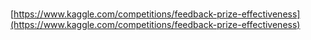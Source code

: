 # 
[https://www.kaggle.com/competitions/feedback-prize-effectiveness](https://www.kaggle.com/competitions/feedback-prize-effectiveness)
